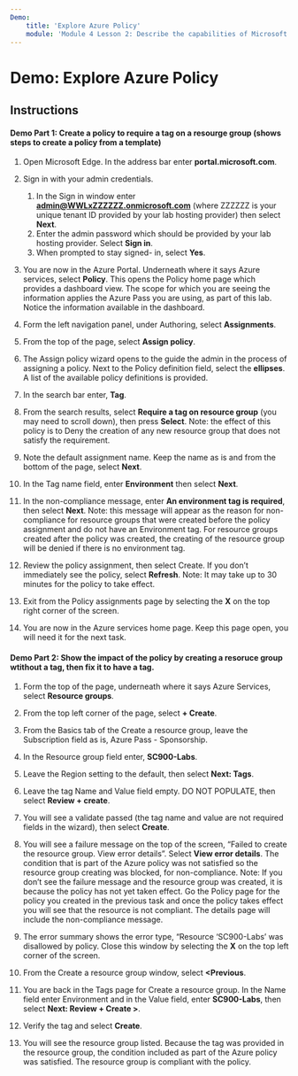 ```yaml
---
Demo:
    title: 'Explore Azure Policy'
    module: 'Module 4 Lesson 2: Describe the capabilities of Microsoft compliance solutions: Describe Azure Policy'
---
```



# Demo: Explore Azure Policy

## Instructions

#### Demo Part 1: Create a policy to require a tag on a resourge group (shows steps to create a policy from a template)

1. Open Microsoft Edge. In the address bar enter **portal.microsoft.com**.

1. Sign in with your admin credentials.
    1. In the Sign in window enter **admin@WWLxZZZZZZ.onmicrosoft.com** (where ZZZZZZ is your unique tenant ID provided by your lab hosting provider) then select **Next**.
    1. Enter the admin password which should be provided by your lab hosting provider. Select **Sign in**.
    1. When prompted to stay signed- in, select **Yes**.

1. You are now in the Azure Portal.  Underneath where it says Azure services, select **Policy**. This opens the Policy home page which provides a dashboard view.  The scope for which you are seeing the information applies the Azure Pass you are using, as part of this lab.   Notice the information available in the dashboard.

1. Form the left navigation panel, under Authoring, select **Assignments**.

1. From the top of the page, select **Assign policy**.

1. The Assign policy wizard opens to the guide the admin in the process of assigning a policy.  Next to the Policy definition field, select the **ellipses**.  A list of the available policy definitions is provided.  

1. In the search bar enter, **Tag**.

1. From the search results, select **Require a tag on resource group** (you may need to scroll down), then press **Select**.  Note: the effect of this policy is to Deny the creation of any new resource group that does not satisfy the requirement.  

1. Note the default assignment name.  Keep the name as is and from the bottom of the page, select **Next**.

1. In the Tag name field, enter **Environment** then select **Next**.  

1. In the non-compliance message, enter **An environment tag is required**, then select **Next**. Note: this message will appear as the reason for non-compliance for resource groups that were created before the policy assignment and do not have an Environment tag.  For resource groups created after the policy was created, the creating of the resource group will be denied if there is no environment tag.

1. Review the policy assignment, then select Create.  If you don’t immediately see the policy, select **Refresh**. Note: It may take up to 30 minutes for the policy to take effect.

1. Exit from the Policy assignments page by selecting the **X** on the top right corner of the screen.

1. You are now in the Azure services home page.  Keep this page open, you will need it for the next task.

#### Demo Part 2:  Show the impact of the policy by creating a resoruce group wtithout a tag, then fix it to have a tag.

1. Form the top of the page, underneath where it says Azure Services, select **Resource groups**.

1. From the top left corner of the page, select **+ Create**.

1. From the Basics tab of the Create a resource group, leave the Subscription field as is, Azure Pass -  Sponsorship.

1. In the Resource group field enter, **SC900-Labs**.

1. Leave the Region setting to the default, then select **Next: Tags**.

1. Leave the tag Name and Value field empty.  DO NOT POPULATE, then select **Review + create**.

1. You will see a validate passed (the tag name and value are not required fields in the wizard), then select **Create**.

1. You will see a failure message on the top of the screen, “Failed to create the resource group. View error details”.  Select **View error details**. The condition that is part of the Azure policy was not satisfied so the resource group creating was blocked, for non-compliance. Note: If you don’t see the failure message and the resource group was created, it is because the policy has not yet taken effect.  Go the Policy page for the policy you created in the previous task and once the policy takes effect you will see that the resource is not compliant.  The details page will include the non-compliance message.

1. The error summary shows the error type, “Resource ‘SC900-Labs’ was disallowed by policy.  Close this window by selecting the **X** on the top left corner of the screen.

1. From the Create a resource group window, select **<Previous**.

1. You are back in the Tags page for Create a resource group.  In the Name field enter Environment and in the Value field, enter **SC900-Labs**, then select **Next: Review + Create >**.

1. Verify the tag and select **Create**.

1. You will see the resource group listed.  Because the tag was provided in the resource group, the condition included as part of the Azure policy was satisfied.  The resource group is compliant with the policy.




